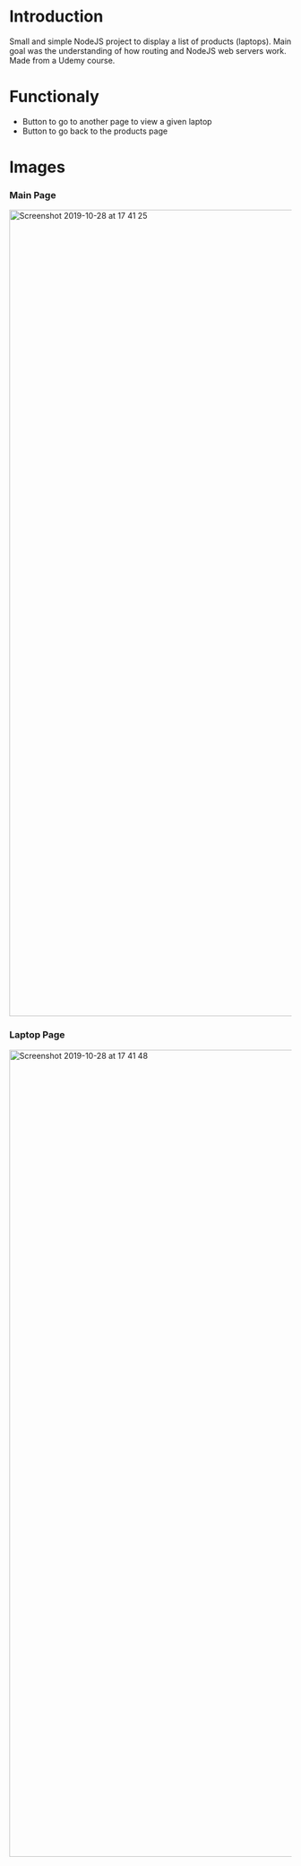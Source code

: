 # Introduction
Small and simple NodeJS project to display a list of products (laptops). 
Main goal was the understanding of how routing and NodeJS web servers work. Made from a Udemy course.

# Functionaly
- Button to go to another page to view a given laptop
- Button to go back to the products page

# Images
### Main Page
<img width="1439" alt="Screenshot 2019-10-28 at 17 41 25" src="https://user-images.githubusercontent.com/45520042/67702784-43471800-f9aa-11e9-9d57-a3bb3485572c.png">

### Laptop Page
<img width="1440" alt="Screenshot 2019-10-28 at 17 41 48" src="https://user-images.githubusercontent.com/45520042/67702786-43471800-f9aa-11e9-8875-49bc5d980f64.png">
